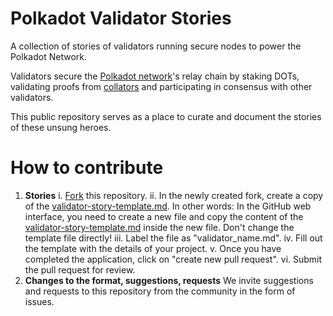# Polkadot Validator Stories
A collection of stories of validators running secure nodes to power the Polkadot Network.

Validators secure the [Polkadot network](https://polkadot.network/)'s relay chain by staking DOTs, validating proofs from [collators](https://wiki.polkadot.network/docs/en/maintain-collator) and participating in consensus with other validators.

This public repository serves as a place to curate and document the stories of these unsung heroes.

# How to contribute
1. **Stories**
  i. [Fork](https://github.com/buidl-labs/polkadot-validator-stories/fork) this repository.
  ii. In the newly created fork, create a copy of the [validator-story-template.md](https://github.com/buidl-labs/polkadot-validator-stories/blob/master/stories/validator-story-template.md). In other words: In the GitHub web interface, you need to create a new file and copy the content of the [validator-story-template.md](https://github.com/buidl-labs/polkadot-validator-stories/blob/master/stories/validator-story-template.md) inside the new file. Don't change the template file directly!
  iii. Label the file as "validator_name.md".
  iv. Fill out the template with the details of your project.
  v. Once you have completed the application, click on "create new pull request".
  vi. Submit the pull request for review.
2. **Changes to the format, suggestions, requests**
We invite suggestions and requests to this repository from the community in the form of issues.
